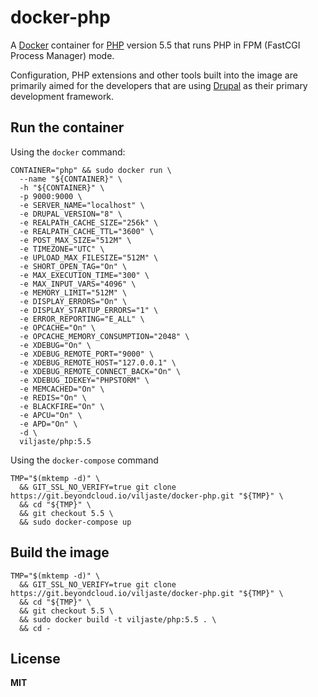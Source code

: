 # docker-php

A [Docker](https://docker.com/) container for [PHP](http://php.net/) version 5.5 that runs PHP in FPM (FastCGI Process Manager) mode.

Configuration, PHP extensions and other tools built into the image are primarily aimed for the developers that are using [Drupal](https://www.drupal.org/) as their primary development framework.

## Run the container

Using the `docker` command:

    CONTAINER="php" && sudo docker run \
      --name "${CONTAINER}" \
      -h "${CONTAINER}" \
      -p 9000:9000 \
      -e SERVER_NAME="localhost" \
      -e DRUPAL_VERSION="8" \
      -e REALPATH_CACHE_SIZE="256k" \
      -e REALPATH_CACHE_TTL="3600" \
      -e POST_MAX_SIZE="512M" \
      -e TIMEZONE="UTC" \
      -e UPLOAD_MAX_FILESIZE="512M" \
      -e SHORT_OPEN_TAG="On" \
      -e MAX_EXECUTION_TIME="300" \
      -e MAX_INPUT_VARS="4096" \
      -e MEMORY_LIMIT="512M" \
      -e DISPLAY_ERRORS="On" \
      -e DISPLAY_STARTUP_ERRORS="1" \
      -e ERROR_REPORTING="E_ALL" \
      -e OPCACHE="On" \
      -e OPCACHE_MEMORY_CONSUMPTION="2048" \
      -e XDEBUG="On" \
      -e XDEBUG_REMOTE_PORT="9000" \
      -e XDEBUG_REMOTE_HOST="127.0.0.1" \
      -e XDEBUG_REMOTE_CONNECT_BACK="On" \
      -e XDEBUG_IDEKEY="PHPSTORM" \
      -e MEMCACHED="On" \
      -e REDIS="On" \
      -e BLACKFIRE="On" \
      -e APCU="On" \
      -e APD="On" \
      -d \
      viljaste/php:5.5

Using the `docker-compose` command

    TMP="$(mktemp -d)" \
      && GIT_SSL_NO_VERIFY=true git clone https://git.beyondcloud.io/viljaste/docker-php.git "${TMP}" \
      && cd "${TMP}" \
      && git checkout 5.5 \
      && sudo docker-compose up

## Build the image

    TMP="$(mktemp -d)" \
      && GIT_SSL_NO_VERIFY=true git clone https://git.beyondcloud.io/viljaste/docker-php.git "${TMP}" \
      && cd "${TMP}" \
      && git checkout 5.5 \
      && sudo docker build -t viljaste/php:5.5 . \
      && cd -

## License

**MIT**
